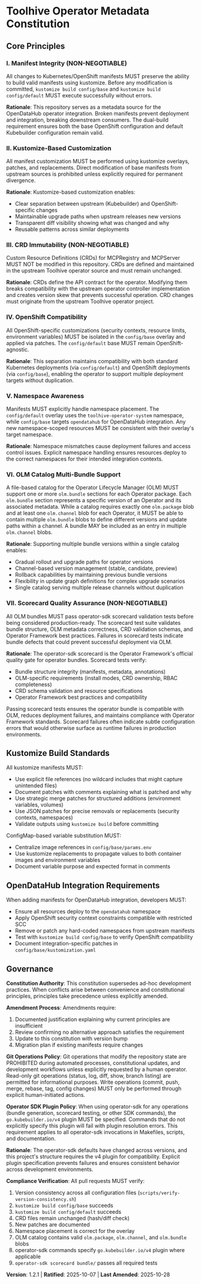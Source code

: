 <!--
  Sync Impact Report
  ==================
  Version Change: 1.1.2 → 1.2.0 (new quality assurance principle)

  Modified Principles: N/A

  Added Sections:
  - Principle VII: Scorecard Quality Assurance (NON-NEGOTIABLE)

  Removed Sections: N/A

  Templates Requiring Updates:
  ✅ plan-template.md - reviewed, Constitution Check section includes scorecard validation
  ✅ spec-template.md - reviewed, no changes required
  ✅ tasks-template.md - reviewed, includes optional test tasks compatible with scorecard principle
  ⚠ Makefile - already has scorecard-test target, constitution reference updated

  Follow-up TODOs:
  - Update CI/CD pipelines to include scorecard testing if automated testing is implemented
  - Consider adding scorecard results to VALIDATION.md documentation
-->

# Toolhive Operator Metadata Constitution

## Core Principles

### I. Manifest Integrity (NON-NEGOTIABLE)

All changes to Kubernetes/OpenShift manifests MUST preserve the ability to build valid manifests using kustomize. Before any modification is committed, `kustomize build config/base` and `kustomize build config/default` MUST execute successfully without errors.

**Rationale**: This repository serves as a metadata source for the OpenDataHub operator integration. Broken manifests prevent deployment and integration, breaking downstream consumers. The dual-build requirement ensures both the base OpenShift configuration and default Kubebuilder configuration remain valid.

### II. Kustomize-Based Customization

All manifest customization MUST be performed using kustomize overlays, patches, and replacements. Direct modification of base manifests from upstream sources is prohibited unless explicitly required for permanent divergence.

**Rationale**: Kustomize-based customization enables:
- Clear separation between upstream (Kubebuilder) and OpenShift-specific changes
- Maintainable upgrade paths when upstream releases new versions
- Transparent diff visibility showing what was changed and why
- Reusable patterns across similar deployments

### III. CRD Immutability (NON-NEGOTIABLE)

Custom Resource Definitions (CRDs) for MCPRegistry and MCPServer MUST NOT be modified in this repository. CRDs are defined and maintained in the upstream Toolhive operator source and must remain unchanged.

**Rationale**: CRDs define the API contract for the operator. Modifying them breaks compatibility with the upstream operator controller implementation and creates version skew that prevents successful operation. CRD changes must originate from the upstream Toolhive operator project.

### IV. OpenShift Compatibility

All OpenShift-specific customizations (security contexts, resource limits, environment variables) MUST be isolated in the `config/base` overlay and applied via patches. The `config/default` base MUST remain OpenShift-agnostic.

**Rationale**: This separation maintains compatibility with both standard Kubernetes deployments (via `config/default`) and OpenShift deployments (via `config/base`), enabling the operator to support multiple deployment targets without duplication.

### V. Namespace Awareness

Manifests MUST explicitly handle namespace placement. The `config/default` overlay uses the `toolhive-operator-system` namespace, while `config/base` targets `opendatahub` for OpenDataHub integration. Any new namespace-scoped resources MUST be consistent with their overlay's target namespace.

**Rationale**: Namespace mismatches cause deployment failures and access control issues. Explicit namespace handling ensures resources deploy to the correct namespaces for their intended integration contexts.

### VI. OLM Catalog Multi-Bundle Support

A file-based catalog for the Operator Lifecycle Manager (OLM) MUST support one or more `olm.bundle` sections for each Operator package. Each `olm.bundle` section represents a specific version of an Operator and its associated metadata. While a catalog requires exactly one `olm.package` blob and at least one `olm.channel` blob for each Operator, it MUST be able to contain multiple `olm.bundle` blobs to define different versions and update paths within a channel. A bundle MAY be included as an entry in multiple `olm.channel` blobs.

**Rationale**: Supporting multiple bundle versions within a single catalog enables:
- Gradual rollout and upgrade paths for operator versions
- Channel-based version management (stable, candidate, preview)
- Rollback capabilities by maintaining previous bundle versions
- Flexibility in update graph definitions for complex upgrade scenarios
- Single catalog serving multiple release channels without duplication

### VII. Scorecard Quality Assurance (NON-NEGOTIABLE)

All OLM bundles MUST pass operator-sdk scorecard validation tests before being considered production-ready. The scorecard test suite validates bundle structure, OLM metadata correctness, CRD validation schemas, and Operator Framework best practices. Failures in scorecard tests indicate bundle defects that could prevent successful deployment via OLM.

**Rationale**: The operator-sdk scorecard is the Operator Framework's official quality gate for operator bundles. Scorecard tests verify:
- Bundle structure integrity (manifests, metadata, annotations)
- OLM-specific requirements (install modes, CRD ownership, RBAC completeness)
- CRD schema validation and resource specifications
- Operator Framework best practices and compatibility

Passing scorecard tests ensures the operator bundle is compatible with OLM, reduces deployment failures, and maintains compliance with Operator Framework standards. Scorecard failures often indicate subtle configuration errors that would otherwise surface as runtime failures in production environments.

## Kustomize Build Standards

All kustomize manifests MUST:
- Use explicit file references (no wildcard includes that might capture unintended files)
- Document patches with comments explaining what is patched and why
- Use strategic merge patches for structured additions (environment variables, volumes)
- Use JSON patches for precise removals or replacements (security contexts, namespaces)
- Validate outputs using `kustomize build` before committing

ConfigMap-based variable substitution MUST:
- Centralize image references in `config/base/params.env`
- Use kustomize replacements to propagate values to both container images and environment variables
- Document variable purpose and expected format in comments

## OpenDataHub Integration Requirements

When adding manifests for OpenDataHub integration, developers MUST:
- Ensure all resources deploy to the `opendatahub` namespace
- Apply OpenShift security context constraints compatible with restricted SCC
- Remove or patch any hard-coded namespaces from upstream manifests
- Test with `kustomize build config/base` to verify OpenShift compatibility
- Document integration-specific patches in `config/base/kustomization.yaml`

## Governance

**Constitution Authority**: This constitution supersedes ad-hoc development practices. When conflicts arise between convenience and constitutional principles, principles take precedence unless explicitly amended.

**Amendment Process**: Amendments require:
1. Documented justification explaining why current principles are insufficient
2. Review confirming no alternative approach satisfies the requirement
3. Update to this constitution with version bump
4. Migration plan if existing manifests require changes

**Git Operations Policy**: Git operations that modify the repository state are PROHIBITED during automated processes, constitutional updates, and development workflows unless explicitly requested by a human operator. Read-only git operations (status, log, diff, show, branch listing) are permitted for informational purposes. Write operations (commit, push, merge, rebase, tag, config changes) MUST only be performed through explicit human-initiated actions.

**Operator SDK Plugin Policy**: When using operator-sdk for any operations (bundle generation, scorecard testing, or other SDK commands), the `go.kubebuilder.io/v4` plugin MUST be specified. Commands that do not explicitly specify this plugin will fail with plugin resolution errors. This requirement applies to all operator-sdk invocations in Makefiles, scripts, and documentation.

**Rationale**: The operator-sdk defaults have changed across versions, and this project's structure requires the v4 plugin for compatibility. Explicit plugin specification prevents failures and ensures consistent behavior across development environments.

**Compliance Verification**: All pull requests MUST verify:
1. Version consistency across all configuration files (`scripts/verify-version-consistency.sh`)
2. `kustomize build config/base` succeeds
3. `kustomize build config/default` succeeds
4. CRD files remain unchanged (hash/diff check)
5. New patches are documented
6. Namespace placement is correct for the overlay
7. OLM catalog contains valid `olm.package`, `olm.channel`, and `olm.bundle` blobs
8. operator-sdk commands specify `go.kubebuilder.io/v4` plugin where applicable
9. `operator-sdk scorecard bundle/` passes all required tests

**Version**: 1.2.1 | **Ratified**: 2025-10-07 | **Last Amended**: 2025-10-28
